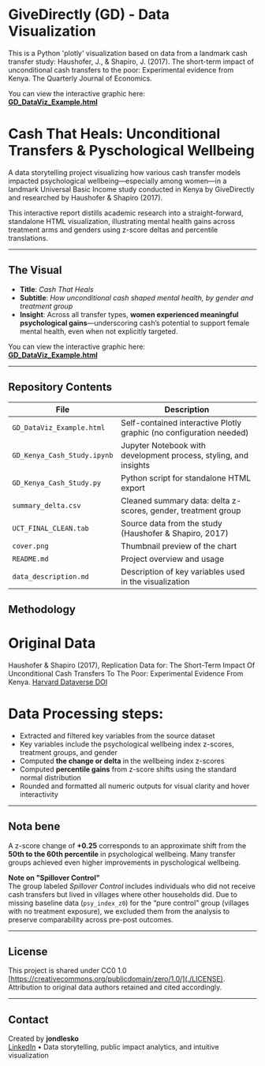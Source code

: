 # GiveDirectly (GD) - Data Visualization
This is a Python 'plotly' visualization based on data from a landmark cash transfer study: Haushofer, J., &amp; Shapiro, J. (2017). The short-term impact of unconditional cash transfers to the poor: Experimental evidence from Kenya. The Quarterly Journal of Economics.

You can view the interactive graphic here:  
**[GD_DataViz_Example.html](./GD_DataViz_Example.html)**

# Cash That Heals: Unconditional Transfers & Pyschological Wellbeing

A data storytelling project visualizing how various cash transfer models impacted psychological wellbeing—especially among women—in a landmark Universal Basic Income study conducted in Kenya by GiveDirectly and researched by Haushofer & Shapiro (2017).

This interactive report distills academic research into a straight-forward, standalone HTML visualization, illustrating mental health gains across treatment arms and genders using z-score deltas and percentile translations.

---

## The Visual

- **Title**: *Cash That Heals*  
- **Subtitle**: *How unconditional cash shaped mental health, by gender and treatment group*
- **Insight**: Across all transfer types, **women experienced meaningful psychological gains**—underscoring cash’s potential to support female mental health, even when not explicitly targeted.

You can view the interactive graphic here:  
**[GD_DataViz_Example.html](./GD_DataViz_Example.html)**

---

## Repository Contents

| File                    | Description                                                                 |
|-------------------------|-----------------------------------------------------------------------------|
| `GD_DataViz_Example.html` | Self-contained interactive Plotly graphic (no configuration needed)       |
| `GD_Kenya_Cash_Study.ipynb` | Jupyter Notebook with development process, styling, and insights        |
| `GD_Kenya_Cash_Study.py` | Python script for standalone HTML export                                   |
| `summary_delta.csv`     | Cleaned summary data: delta z-scores, gender, treatment group               |
| `UCT_FINAL_CLEAN.tab`   | Source data from the study (Haushofer & Shapiro, 2017)                      |
| `cover.png`             | Thumbnail preview of the chart                                              |
| `README.md`             | Project overview and usage                                                  |
| `data_description.md`   | Description of key variables used in the visualization                      |


## Methodology

# Original Data
Haushofer & Shapiro (2017), Replication Data for: The Short-Term Impact Of Unconditional Cash Transfers To The Poor: Experimental Evidence From Kenya.
[Harvard Dataverse DOI](https://doi.org/10.7910/DVN/M2GAZN)

# Data Processing steps:
- Extracted and filtered key variables from the source dataset
- Key variables include the psychological wellbeing index z-scores, treatment groups, and gender
- Computed **the change or delta** in the wellbeing index z-scores
- Computed **percentile gains** from z-score shifts using the standard normal distribution
- Rounded and formatted all numeric outputs for visual clarity and hover interactivity

---

## Nota bene

A z-score change of **+0.25** corresponds to an approximate shift from the **50th to the 60th percentile** in psychological wellbeing. Many transfer groups achieved even higher improvements in pyschological wellbeing.

**Note on "Spillover Control"**  
The group labeled *Spillover Control* includes individuals who did not receive cash transfers but lived in villages where other households did. Due to missing baseline data (`psy_index_z0`) for the “pure control” group (villages with no treatment exposure), we excluded them from the analysis to preserve comparability across pre-post outcomes.

---

## License

This project is shared under CC0 1.0 [https://creativecommons.org/publicdomain/zero/1.0/](./LICENSE). Attribution to original data authors retained and cited accordingly.

---

## Contact

Created by **jondlesko**  
[LinkedIn](https://www.linkedin.com/in/jonathan-lesko-ds/) • Data storytelling, public impact analytics, and intuitive visualization

